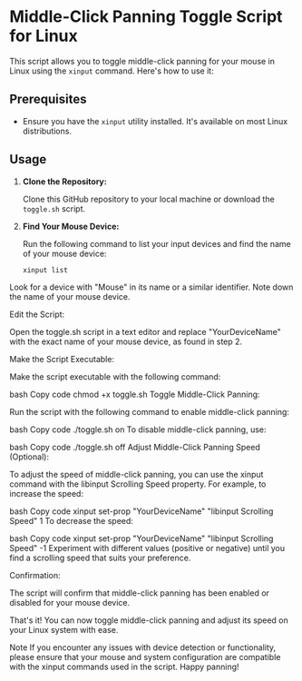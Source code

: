 # Middle-Click Panning Toggle Script for Linux

This script allows you to toggle middle-click panning for your mouse in Linux using the `xinput` command. Here's how to use it:

## Prerequisites

- Ensure you have the `xinput` utility installed. It's available on most Linux distributions.

## Usage

1. **Clone the Repository:**

   Clone this GitHub repository to your local machine or download the `toggle.sh` script.

2. **Find Your Mouse Device:**

   Run the following command to list your input devices and find the name of your mouse device:

   ```bash
   xinput list
Look for a device with "Mouse" in its name or a similar identifier. Note down the name of your mouse device.

Edit the Script:

Open the toggle.sh script in a text editor and replace "YourDeviceName" with the exact name of your mouse device, as found in step 2.

Make the Script Executable:

Make the script executable with the following command:

bash
Copy code
chmod +x toggle.sh
Toggle Middle-Click Panning:

Run the script with the following command to enable middle-click panning:

bash
Copy code
./toggle.sh on
To disable middle-click panning, use:

bash
Copy code
./toggle.sh off
Adjust Middle-Click Panning Speed (Optional):

To adjust the speed of middle-click panning, you can use the xinput command with the libinput Scrolling Speed property. For example, to increase the speed:

bash
Copy code
xinput set-prop "YourDeviceName" "libinput Scrolling Speed" 1
To decrease the speed:

bash
Copy code
xinput set-prop "YourDeviceName" "libinput Scrolling Speed" -1
Experiment with different values (positive or negative) until you find a scrolling speed that suits your preference.

Confirmation:

The script will confirm that middle-click panning has been enabled or disabled for your mouse device.

That's it! You can now toggle middle-click panning and adjust its speed on your Linux system with ease.

Note
If you encounter any issues with device detection or functionality, please ensure that your mouse and system configuration are compatible with the xinput commands used in the script.
Happy panning!
